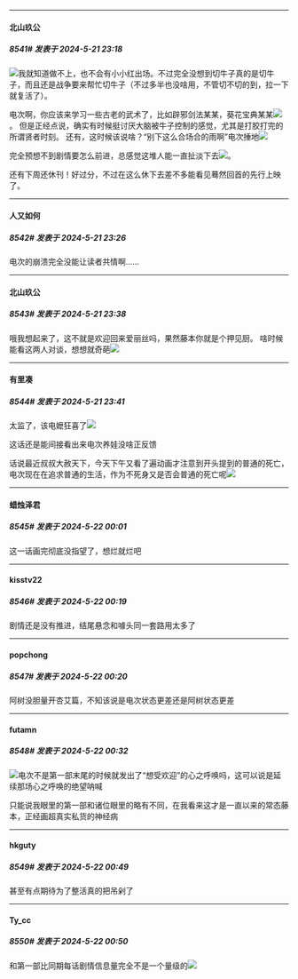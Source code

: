 ﻿
*****

####  北山玖公  
##### 8541#       发表于 2024-5-21 23:18

<img src="https://static.saraba1st.com/image/smiley/face2017/067.png" referrerpolicy="no-referrer">我就知道做不上，也不会有小小红出场。不过完全没想到切牛子真的是切牛子，而且还是战争要来帮忙切牛子（不过多半也没啥用，不管切不切的到，拉一下就复活了）。

电次啊，你应该来学习一些古老的武术了，比如辟邪剑法某某，葵花宝典某某<img src="https://static.saraba1st.com/image/smiley/face2017/066.png" referrerpolicy="no-referrer">。
但是正经点说，确实有时候挺讨厌大脑被牛子控制的感觉，尤其是打胶打完的所谓贤者时刻。
还有，这时候该说啥？“别下这么合场合的雨啊”电次捶地<img src="https://static.saraba1st.com/image/smiley/face2017/209.gif" referrerpolicy="no-referrer">

完全预想不到剧情要怎么前进，总感觉这堆人能一直扯淡下去<img src="https://static.saraba1st.com/image/smiley/face2017/067.png" referrerpolicy="no-referrer">。

还有下周还休刊！好过分，不过在这么休下去差不多能看见蓦然回首的先行上映了。


*****

####  人又如何  
##### 8542#       发表于 2024-5-21 23:26

电次的崩溃完全没能让读者共情啊……


*****

####  北山玖公  
##### 8543#       发表于 2024-5-21 23:38

哦我想起来了，这不就是欢迎回来爱丽丝吗，果然藤本你就是个押见厨。
啥时候能看这两人对谈，想想就奇葩<img src="https://static.saraba1st.com/image/smiley/face2017/066.png" referrerpolicy="no-referrer">

*****

####  有里凑  
##### 8544#       发表于 2024-5-21 23:41

太监了，该电嬷狂喜了<img src="https://static.saraba1st.com/image/smiley/face2017/067.png" referrerpolicy="no-referrer">

这话还是能间接看出来电次养娃没啥正反馈

话说最近叔叔大赦天下，今天下午又看了遍动画才注意到开头提到的普通的死亡，电次现在在追求普通的生活，作为不死身又是否会普通的死亡呢<img src="https://static.saraba1st.com/image/smiley/face2017/245.png" referrerpolicy="no-referrer">


*****

####  蜡烛泽君  
##### 8545#       发表于 2024-5-22 00:01

这一话画完彻底没指望了，想烂就烂吧


*****

####  kisstv22  
##### 8546#       发表于 2024-5-22 00:19

剧情还是没有推进，结尾悬念和噱头同一套路用太多了

*****

####  popchong  
##### 8547#       发表于 2024-5-22 00:20

阿树没胆量开杏艾篇，不知该说是电次状态更差还是阿树状态更差


*****

####  futamn  
##### 8548#       发表于 2024-5-22 00:32

<img src="https://static.saraba1st.com/image/smiley/face2017/067.png" referrerpolicy="no-referrer">电次不是第一部末尾的时候就发出了“想受欢迎”的心之呼唤吗，这可以说是延续那场心之呼唤的绝望呐喊

只能说我眼里的第一部和诸位眼里的略有不同，在我看来这才是一直以来的常态藤本，正经画超真实私货的神经病


*****

####  hkguty  
##### 8549#       发表于 2024-5-22 00:49

甚至有点期待为了整活真的把吊剁了

*****

####  Ty_cc  
##### 8550#       发表于 2024-5-22 00:50

和第一部比同期每话剧情信息量完全不是一个量级的<img src="https://static.saraba1st.com/image/smiley/face2017/037.png" referrerpolicy="no-referrer">

